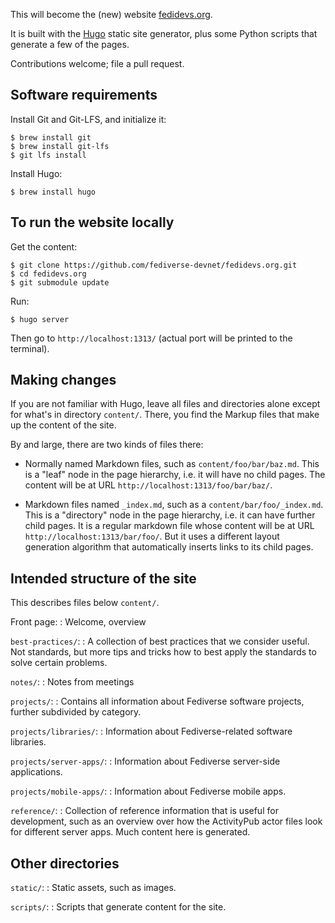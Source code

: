 This will become the (new) website [fedidevs.org](https://fedidevs.org/).

It is built with the [Hugo](https://gohugo.io/) static site generator, plus some
Python scripts that generate a few of the pages.

Contributions welcome; file a pull request.

## Software requirements

Install Git and Git-LFS, and initialize it:

```
$ brew install git
$ brew install git-lfs
$ git lfs install
```

Install Hugo:

```
$ brew install hugo
```

## To run the website locally

Get the content:

```
$ git clone https://github.com/fediverse-devnet/fedidevs.org.git
$ cd fedidevs.org
$ git submodule update
```

Run:

```
$ hugo server
```

Then go to ``http://localhost:1313/`` (actual port will be printed to the terminal).

## Making changes

If you are not familiar with Hugo, leave all files and directories alone except for
what's in directory ``content/``. There, you find the Markup files that make up the
content of the site.

By and large, there are two kinds of files there:

* Normally named Markdown files, such as ``content/foo/bar/baz.md``. This is a "leaf" node
  in the page hierarchy, i.e. it will have no child pages. The content will be at URL
 ``http://localhost:1313/foo/bar/baz/``.

* Markdown files named ``_index.md``, such as a ``content/bar/foo/_index.md``. This is a
  "directory" node in the page hierarchy, i.e. it can have further child pages. It is a
  regular markdown file whose content will be at URL ``http://localhost:1313/bar/foo/``.
  But it uses a different layout generation algorithm that automatically inserts links
  to its child pages.

## Intended structure of the site

This describes files below ``content/``.

Front page:
: Welcome, overview

``best-practices/``:
: A collection of best practices that we consider useful. Not standards, but more
  tips and tricks how to best apply the standards to solve certain problems.

``notes/``:
: Notes from meetings

``projects/``:
: Contains all information about Fediverse software projects, further subdivided
  by category.

``projects/libraries/``:
: Information about Fediverse-related software libraries.

``projects/server-apps/``:
: Information about Fediverse server-side applications.

``projects/mobile-apps/``:
: Information about Fediverse mobile apps.

``reference/``:
: Collection of reference information that is useful for development, such as an
  overview over how the ActivityPub actor files look for different server apps.
  Much content here is generated.

## Other directories

``static/``:
: Static assets, such as images.

``scripts/``:
: Scripts that generate content for the site.

